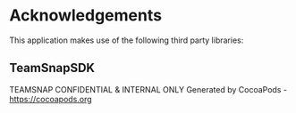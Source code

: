# Acknowledgements
This application makes use of the following third party libraries:

## TeamSnapSDK

TEAMSNAP CONFIDENTIAL & INTERNAL ONLY
Generated by CocoaPods - https://cocoapods.org
